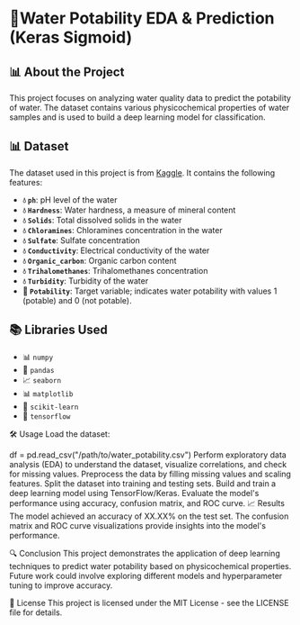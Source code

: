 # 🚰Water Potability EDA & Prediction (Keras Sigmoid)

## 📊 About the Project
This project focuses on analyzing water quality data to predict the potability of water. The dataset contains various physicochemical properties of water samples and is used to build a deep learning model for classification.

## 📊 Dataset
The dataset used in this project is from [Kaggle](https://www.kaggle.com/datasets/uom190346a/water-quality-and-potability). It contains the following features:

- **💧 `ph`**: pH level of the water
- **💧 `Hardness`**: Water hardness, a measure of mineral content
- **💧 `Solids`**: Total dissolved solids in the water
- **💧 `Chloramines`**: Chloramines concentration in the water
- **💧 `Sulfate`**: Sulfate concentration
- **💧 `Conductivity`**:  Electrical conductivity of the water
- **💧 `Organic_carbon`**: Organic carbon content
- **💧 `Trihalomethanes`**: Trihalomethanes concentration
- **💧 `Turbidity`**: Turbidity of the water
- **🚰 `Potability`**: Target variable; indicates water potability with values 1 (potable) and 0 (not potable).

## 📚 Libraries Used
- 📊 `numpy`
- 🐼 `pandas`
- 📈 `seaborn`
- 📊 `matplotlib`
- 🤖 `scikit-learn`
- 🤖 `tensorflow`

🛠️ Usage
Load the dataset:

df = pd.read_csv("/path/to/water_potability.csv")
Perform exploratory data analysis (EDA) to understand the dataset, visualize correlations, and check for missing values.
Preprocess the data by filling missing values and scaling features.
Split the dataset into training and testing sets.
Build and train a deep learning model using TensorFlow/Keras.
Evaluate the model's performance using accuracy, confusion matrix, and ROC curve.
📈 Results
The model achieved an accuracy of XX.XX% on the test set. The confusion matrix and ROC curve visualizations provide insights into the model's performance.

🔍 Conclusion
This project demonstrates the application of deep learning techniques to predict water potability based on physicochemical properties. Future work could involve exploring different models and hyperparameter tuning to improve accuracy.

📜 License
This project is licensed under the MIT License - see the LICENSE file for details.
